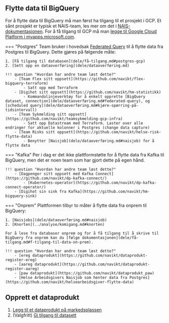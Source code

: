 ## Flytte data til BigQuery

For å flytte data til BigQuery må man først ha tilgang til et prosjekt i GCP.
Et sånt prosjekt er typisk et NAIS-team, les mer om det i [NAIS-dokumentasjonen](https://doc.nais.io/basics/teams/#gcp-team-projects).
For å få tilgang til GCP må man [legge til Google Cloud Platform i myapps.microsoft.com](https://account.activedirectory.windowsazure.com/r#/addApplications).

=== "Postgres"
    Team bruker i hovedsak [Federated Query](dele/dataoverføring.md#federated-query) til å flytte data fra Postgres til BigQuery.
    Dette gjøres på følgende måte:

    1. [Få tilgang til databasen](dele/få-tilgang.md#postgres-gcp) 
    2. [Sett opp en dataoverføring](dele/dataoverføring.md)

    !!! question "Hvordan har andre team løst dette?"
        - [Team Flex sitt oppsett](https://github.com/navikt/flex-bigquery-terraform)
            - Satt opp med Terraform
        - [Digihot sitt oppsett](https://github.com/navikt/hm-statistikk)
            - Kommandolinjeverktøy for å enkelt opprette [BigQuery dataset, connection](dele/dataoverføring.md#federated-query), og [scheduled query](dele/dataoverføring.md#kjøre-spørring-på-tidsintervall)
        - [Team Sykmelding sitt oppsett](https://github.com/navikt/teamsykmelding-gcp-infra)
            - Satt opp Datastream med Terraform. Laster over alle endringer for aktuelle kolonner i Postgres (change data capture)
        - [Team Risks sitt oppsett](https://github.com/navikt/helse-risk-flytte-data)
            - Benytter [Naisjob](dele/dataoverføring.md#naisjob) for å flytte data
=== "Kafka"
    Per i dag er det ikke plattformstøtte for å flytte data fra Kafka til BigQuery, men det er noen team som har gjort dette på egen hånd.

    !!! question "Hvordan har andre team løst dette?"
        - [Dagpenger sitt oppsett med Kafka Connect](https://github.com/navikt/dp-kafka-connect/)
            - [Kubernetes-operator](https://github.com/navikt/dp-kafka-connect-operator/)
        - [Digihot sin sink fra Kafka](https://github.com/navikt/hm-bigquery-sink)
=== "Onprem"
    Plattformen tilbyr to måter å flytte data fra onprem til BigQuery:

    1. [Naisjobs](dele/dataoverføring.md#naisjob)
    2. [Knorten](../analyse/komigang.md#knorten)

    For å lese fra databaser onprem og for å få tilgang til å skrive til BigQuery fra onprem kan du [følge dokumentasjonen](dele/få-tilgang.md#f-tilgang-til-data-on-prem).

    !!! question "Hvordan har andre team løst dette?"
        - [ereg dataprodukt](https://github.com/navikt/dataprodukt-register-ereg)
        - [aareg dataprodukt](https://github.com/navikt/dataprodukt-register-aareg)
        - [paw dataprodukt](https://github.com/navikt/dataprodukt_paw)
        - [Helse Arbeidsgivers Naisjob som henter data fra Postgres](https://github.com/navikt/helsearbeidsgiver-flytte-data)


## Opprett et dataprodukt

1. [Legg til et dataprodukt på markedsplassen](dele/dataprodukt.md)
2. (Valgfritt) [Gi tilgang til datasett](tilgangsstyring.md)